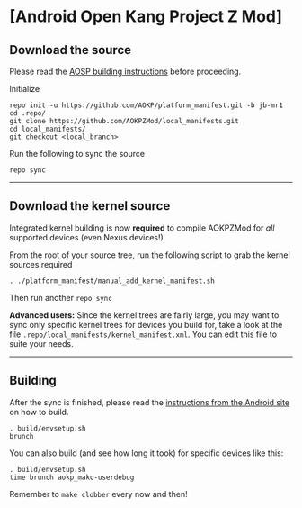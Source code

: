 [Android Open Kang Project Z Mod]
====================================


Download the source
--------------

Please read the [AOSP building instructions](http://source.android.com/source/index.html) before proceeding.

Initialize

    repo init -u https://github.com/AOKP/platform_manifest.git -b jb-mr1
    cd .repo/
    git clone https://github.com/AOKPZMod/local_manifests.git
    cd local_manifests/
    git checkout <local_branch>

Run the following to sync the source

    repo sync

***

Download the kernel source
--------------------------

Integrated kernel building is now **required** to compile AOKPZMod for _all_ supported devices (even Nexus devices!)

From the root of your source tree, run the following script to grab the kernel sources required

    . ./platform_manifest/manual_add_kernel_manifest.sh

Then run another `repo sync`


**Advanced users:**
Since the kernel trees are fairly large, you may want to sync only specific kernel trees for devices you build for, take a look at the file `.repo/local_manifests/kernel_manifest.xml`. You can edit this file to suite your needs.


***

Building
--------

After the sync is finished, please read the [instructions from the Android site](http://s.android.com/source/building.html) on how to build.

    . build/envsetup.sh
    brunch


You can also build (and see how long it took) for specific devices like this:

    . build/envsetup.sh
    time brunch aokp_mako-userdebug

Remember to `make clobber` every now and then!
